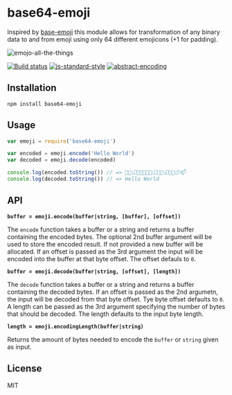 # base64-emoji

Inspired by [base-emoji](https://github.com/pfraze/base-emoji) this
module allows for transformation of any binary data to and from emoji
using only 64 different emojicons (+1 for padding).

![emojo-all-the-things](https://cloud.githubusercontent.com/assets/10602/8368864/31a7982c-1b7e-11e5-8731-d1728ddfbafa.jpg)

[![Build status](https://travis-ci.org/watson/base64-emoji.svg?branch=master)](https://travis-ci.org/watson/base64-emoji)
[![js-standard-style](https://img.shields.io/badge/code%20style-standard-brightgreen.svg?style=flat)](https://github.com/feross/standard)
[![abstract-encoding](https://img.shields.io/badge/abstract--encoding-compliant-brightgreen.svg?style=flat)](https://github.com/mafintosh/abstract-encoding)

## Installation

```
npm install base64-emoji
```

## Usage

```js
var emoji = require('base64-emoji')

var encoded = emoji.encode('Hello World')
var decoded = emoji.decode(encoded)

console.log(encoded.toString()) // => 🍕📙🕡🌵🎎📙🚢😮🕡🐗🏦🕤🎎📙🕖📫
console.log(decoded.toString()) // => Hello World
```

## API

**`buffer = emoji.encode(buffer|string, [buffer], [offset])`**

The `encode` function takes a buffer or a string and returns a buffer
containing the encoded bytes. The optional 2nd buffer argument will be
used to store the encoded result. If not provided a new buffer will be
allocated. If an offset is passed as the 3rd argument the input will be
encoded into the buffer at that byte offset. The offset defauls to `0`.

**`buffer = emoji.decode(buffer|string, [offset], [length])`**

The `decode` function takes a buffer or a string and returns a buffer
containing the decoded bytes. If an offset is passed as the 2nd
argumetn, the input will be decoded from that byte offset. Tye byte
offset defaults to `0`. A length can be passed as the 3rd argument
specifying the number of bytes that should be decoded. The length
defaults to the input byte length.

**`length = emoji.encodingLength(buffer|string)`**

Returns the amount of bytes needed to encode the `buffer` or `string`
given as input.

## License

MIT
